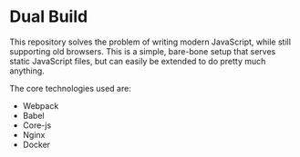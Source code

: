 # Dual Build

This repository solves the problem of writing modern JavaScript, while still supporting old browsers. This is a simple, bare-bone setup that serves static JavaScript files, but can easily be extended to do pretty much anything.

The core technologies used are:

 - Webpack
 - Babel
 - Core-js
 - Nginx
 - Docker
